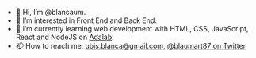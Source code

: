 - 👋 Hi, I’m @blancaum.
- 👀 I’m interested in Front End and Back End.
- 🌱 I’m currently learning web development with HTML, CSS, JavaScript, React and NodeJS on [Adalab](https://adalab.es/).
- 📫 How to reach me: ubis.blanca@gmail.com, [@blaumart87 on Twitter](https://twitter.com/blaumart87)

<!---
blancaum/blancaum is a ✨ special ✨ repository because its `README.md` (this file) appears on your GitHub profile.
You can click the Preview link to take a look at your changes.
--->

